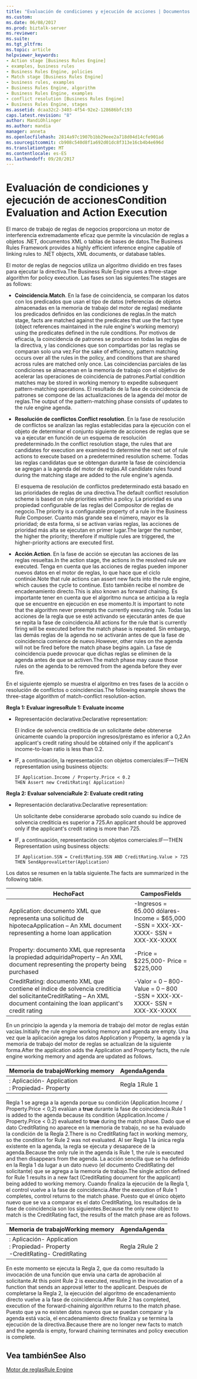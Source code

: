 ```yaml
---
title: "Evaluación de condiciones y ejecución de acciones | Documentos de Microsoft"
ms.custom: 
ms.date: 06/08/2017
ms.prod: biztalk-server
ms.reviewer: 
ms.suite: 
ms.tgt_pltfrm: 
ms.topic: article
helpviewer_keywords:
- Action stage [Business Rules Engine]
- examples, business rules
- Business Rules Engine, policies
- Match stage [Business Rules Engine]
- business rules, examples
- Business Rules Engine, algorithm
- Business Rules Engine, examples
- conflict resolution [Business Rules Engine]
- Business Rules Engine, stages
ms.assetid: dcaa32c2-3403-4f54-92e2-128686bfc193
caps.latest.revision: "8"
author: MandiOhlinger
ms.author: mandia
manager: anneta
ms.openlocfilehash: 2814a97c1907b1bb29eee2a718d04d14cfe901a6
ms.sourcegitcommit: cb908c540d8f1a692d01dc8f313e16cb4b4e696d
ms.translationtype: MT
ms.contentlocale: es-ES
ms.lasthandoff: 09/20/2017
---
```

# <a name="condition-evaluation-and-action-execution"></a><span data-ttu-id="f64f1-102">Evaluación de condiciones y ejecución de acciones</span><span class="sxs-lookup"><span data-stu-id="f64f1-102">Condition Evaluation and Action Execution</span></span>
<span data-ttu-id="f64f1-103">El marco de trabajo de reglas de negocios proporciona un motor de interferencia extremadamente eficaz que permite la vinculación de reglas a objetos .NET, documentos XML o tablas de bases de datos.</span><span class="sxs-lookup"><span data-stu-id="f64f1-103">The Business Rules Framework provides a highly efficient inference engine capable of linking rules to .NET objects, XML documents, or database tables.</span></span>  
  
 <span data-ttu-id="f64f1-104">El motor de reglas de negocios utiliza un algoritmo dividido en tres fases para ejecutar la directiva.</span><span class="sxs-lookup"><span data-stu-id="f64f1-104">The Business Rule Engine uses a three-stage algorithm for policy execution.</span></span> <span data-ttu-id="f64f1-105">Las fases son las siguientes:</span><span class="sxs-lookup"><span data-stu-id="f64f1-105">The stages are as follows:</span></span>  
  
-   <span data-ttu-id="f64f1-106">**Coincidencia**.</span><span class="sxs-lookup"><span data-stu-id="f64f1-106">**Match**.</span></span> <span data-ttu-id="f64f1-107">En la fase de coincidencia, se comparan los datos con los predicados que usan el tipo de datos (referencias de objetos almacenadas en la memoria de trabajo del motor de reglas) mediante los predicados definidos en las condiciones de reglas.</span><span class="sxs-lookup"><span data-stu-id="f64f1-107">In the match stage, facts are matched against the predicates that use the fact type (object references maintained in the rule engine's working memory) using the predicates defined in the rule conditions.</span></span> <span data-ttu-id="f64f1-108">Por motivos de eficacia, la coincidencia de patrones se produce en todas las reglas de la directiva, y las condiciones que son compartidas por las reglas se comparan solo una vez.</span><span class="sxs-lookup"><span data-stu-id="f64f1-108">For the sake of efficiency, pattern matching occurs over all the rules in the policy, and conditions that are shared across rules are matched only once.</span></span> <span data-ttu-id="f64f1-109">Las coincidencias parciales de las condiciones se almacenan en la memoria de trabajo con el objetivo de acelerar las operaciones de coincidencia de patrones.</span><span class="sxs-lookup"><span data-stu-id="f64f1-109">Partial condition matches may be stored in working memory to expedite subsequent pattern-matching operations.</span></span> <span data-ttu-id="f64f1-110">El resultado de la fase de coincidencia de patrones se compone de las actualizaciones de la agenda del motor de reglas.</span><span class="sxs-lookup"><span data-stu-id="f64f1-110">The output of the pattern-matching phase consists of updates to the rule engine agenda.</span></span>  
  
-   <span data-ttu-id="f64f1-111">**Resolución de conflictos**.</span><span class="sxs-lookup"><span data-stu-id="f64f1-111">**Conflict resolution**.</span></span> <span data-ttu-id="f64f1-112">En la fase de resolución de conflictos se analizan las reglas establecidas para la ejecución con el objeto de determinar el conjunto siguiente de acciones de reglas que se va a ejecutar en función de un esquema de resolución predeterminado.</span><span class="sxs-lookup"><span data-stu-id="f64f1-112">In the conflict resolution stage, the rules that are candidates for execution are examined to determine the next set of rule actions to execute based on a predetermined resolution scheme.</span></span> <span data-ttu-id="f64f1-113">Todas las reglas candidatas que se obtengan durante la fase de coincidencia se agregan a la agenda del motor de reglas.</span><span class="sxs-lookup"><span data-stu-id="f64f1-113">All candidate rules found during the matching stage are added to the rule engine's agenda.</span></span>  
  
     <span data-ttu-id="f64f1-114">El esquema de resolución de conflictos predeterminado está basado en las prioridades de reglas de una directiva.</span><span class="sxs-lookup"><span data-stu-id="f64f1-114">The default conflict resolution scheme is based on rule priorities within a policy.</span></span> <span data-ttu-id="f64f1-115">La prioridad es una propiedad configurable de las reglas del Compositor de reglas de negocio.</span><span class="sxs-lookup"><span data-stu-id="f64f1-115">The priority is a configurable property of a rule in the Business Rule Composer.</span></span> <span data-ttu-id="f64f1-116">Cuanto más grande sea el número, mayor es la prioridad; de esta forma, si se activan varias reglas, las acciones de prioridad más alta se ejecutan en primer lugar.</span><span class="sxs-lookup"><span data-stu-id="f64f1-116">The larger the number, the higher the priority; therefore if multiple rules are triggered, the higher-priority actions are executed first.</span></span>  
  
-   <span data-ttu-id="f64f1-117">**Acción**.</span><span class="sxs-lookup"><span data-stu-id="f64f1-117">**Action**.</span></span> <span data-ttu-id="f64f1-118">En la fase de acción se ejecutan las acciones de las reglas resueltas.</span><span class="sxs-lookup"><span data-stu-id="f64f1-118">In the action stage, the actions in the resolved rule are executed.</span></span> <span data-ttu-id="f64f1-119">Tenga en cuenta que las acciones de reglas pueden imponer nuevos datos en el motor de reglas, lo que hace que el ciclo continúe.</span><span class="sxs-lookup"><span data-stu-id="f64f1-119">Note that rule actions can assert new facts into the rule engine, which causes the cycle to continue.</span></span> <span data-ttu-id="f64f1-120">Esto también recibe el nombre de encadenamiento directo.</span><span class="sxs-lookup"><span data-stu-id="f64f1-120">This is also known as forward chaining.</span></span> <span data-ttu-id="f64f1-121">Es importante tener en cuenta que el algoritmo nunca se anticipa a la regla que se encuentre en ejecución en ese momento.</span><span class="sxs-lookup"><span data-stu-id="f64f1-121">It is important to note that the algorithm never preempts the currently executing rule.</span></span> <span data-ttu-id="f64f1-122">Todas las acciones de la regla que se esté activando se ejecutarán antes de que se repita la fase de coincidencia.</span><span class="sxs-lookup"><span data-stu-id="f64f1-122">All actions for the rule that is currently firing will be executed before the match phase is repeated.</span></span> <span data-ttu-id="f64f1-123">Sin embargo, las demás reglas de la agenda no se activarán antes de que la fase de coincidencia comience de nuevo.</span><span class="sxs-lookup"><span data-stu-id="f64f1-123">However, other rules on the agenda will not be fired before the match phase begins again.</span></span> <span data-ttu-id="f64f1-124">La fase de coincidencia puede provocar que dichas reglas se eliminen de la agenda antes de que se activen.</span><span class="sxs-lookup"><span data-stu-id="f64f1-124">The match phase may cause those rules on the agenda to be removed from the agenda before they ever fire.</span></span>  
  
 <span data-ttu-id="f64f1-125">En el siguiente ejemplo se muestra el algoritmo en tres fases de la acción o resolución de conflictos o coincidencias.</span><span class="sxs-lookup"><span data-stu-id="f64f1-125">The following example shows the three-stage algorithm of match-conflict resolution-action.</span></span>  
  
 <span data-ttu-id="f64f1-126">**Regla 1: Evaluar ingreso**</span><span class="sxs-lookup"><span data-stu-id="f64f1-126">**Rule 1: Evaluate income**</span></span>  
  
-   <span data-ttu-id="f64f1-127">Representación declarativa:</span><span class="sxs-lookup"><span data-stu-id="f64f1-127">Declarative representation:</span></span>  
  
     <span data-ttu-id="f64f1-128">El índice de solvencia crediticia de un solicitante debe obtenerse únicamente cuando la proporción ingresos/préstamo es inferior a 0,2.</span><span class="sxs-lookup"><span data-stu-id="f64f1-128">An applicant's credit rating should be obtained only if the applicant's income-to-loan ratio is less than 0.2.</span></span>  
  
-   <span data-ttu-id="f64f1-129">IF, a continuación, la representación con objetos comerciales:</span><span class="sxs-lookup"><span data-stu-id="f64f1-129">IF—THEN representation using business objects:</span></span>  
  
    ```  
    IF Application.Income / Property.Price < 0.2    
    THEN Assert new CreditRating( Application)   
    ```  
  
 <span data-ttu-id="f64f1-130">**Regla 2: Evaluar solvencia**</span><span class="sxs-lookup"><span data-stu-id="f64f1-130">**Rule 2: Evaluate credit rating**</span></span>  
  
-   <span data-ttu-id="f64f1-131">Representación declarativa:</span><span class="sxs-lookup"><span data-stu-id="f64f1-131">Declarative representation:</span></span>  
  
     <span data-ttu-id="f64f1-132">Un solicitante debe considerarse aprobado solo cuando su índice de solvencia crediticia es superior a 725.</span><span class="sxs-lookup"><span data-stu-id="f64f1-132">An applicant should be approved only if the applicant's credit rating is more than 725.</span></span>  
  
-   <span data-ttu-id="f64f1-133">IF, a continuación, representación con objetos comerciales:</span><span class="sxs-lookup"><span data-stu-id="f64f1-133">IF—THEN Representation using business objects:</span></span>  
  
    ```  
    IF Application.SSN = CreditRating.SSN AND CreditRating.Value > 725    
    THEN SendApprovalLetter(Application)    
    ```  
  
 <span data-ttu-id="f64f1-134">Los datos se resumen en la tabla siguiente.</span><span class="sxs-lookup"><span data-stu-id="f64f1-134">The facts are summarized in the following table.</span></span>  
  
|<span data-ttu-id="f64f1-135">Hecho</span><span class="sxs-lookup"><span data-stu-id="f64f1-135">Fact</span></span>|<span data-ttu-id="f64f1-136">Campos</span><span class="sxs-lookup"><span data-stu-id="f64f1-136">Fields</span></span>|  
|----------|------------|  
|<span data-ttu-id="f64f1-137">Application: documento XML que representa una solicitud de hipoteca</span><span class="sxs-lookup"><span data-stu-id="f64f1-137">Application – An XML document representing a home loan application</span></span>|<span data-ttu-id="f64f1-138">-Ingresos = 65.000 dólares</span><span class="sxs-lookup"><span data-stu-id="f64f1-138">-   Income = $65,000</span></span><br /><span data-ttu-id="f64f1-139">-SSN = XXX-XX-XXXX</span><span class="sxs-lookup"><span data-stu-id="f64f1-139">-   SSN = XXX-XX-XXXX</span></span>|  
|<span data-ttu-id="f64f1-140">Property: documento XML que representa la propiedad adquirida</span><span class="sxs-lookup"><span data-stu-id="f64f1-140">Property – An XML document representing the property being purchased</span></span>|<span data-ttu-id="f64f1-141">-Price = $225,000</span><span class="sxs-lookup"><span data-stu-id="f64f1-141">-   Price = $225,000</span></span>|  
|<span data-ttu-id="f64f1-142">CreditRating: documento XML que contiene el índice de solvencia crediticia del solicitante</span><span class="sxs-lookup"><span data-stu-id="f64f1-142">CreditRating – An XML document containing the loan applicant's credit rating</span></span>|<span data-ttu-id="f64f1-143">-Valor = 0 – 800</span><span class="sxs-lookup"><span data-stu-id="f64f1-143">-   Value = 0 – 800</span></span><br /><span data-ttu-id="f64f1-144">-SSN = XXX-XX-XXXX</span><span class="sxs-lookup"><span data-stu-id="f64f1-144">-   SSN = XXX-XX-XXXX</span></span>|  
  
 <span data-ttu-id="f64f1-145">En un principio la agenda y la memoria de trabajo del motor de reglas están vacías.</span><span class="sxs-lookup"><span data-stu-id="f64f1-145">Initially the rule engine working memory and agenda are empty.</span></span> <span data-ttu-id="f64f1-146">Una vez que la aplicación agrega los datos Application y Property, la agenda y la memoria de trabajo del motor de reglas se actualizan de la siguiente forma.</span><span class="sxs-lookup"><span data-stu-id="f64f1-146">After the application adds the Application and Property facts, the rule engine working memory and agenda are updated as follows.</span></span>  
  
|<span data-ttu-id="f64f1-147">Memoria de trabajo</span><span class="sxs-lookup"><span data-stu-id="f64f1-147">Working memory</span></span>|<span data-ttu-id="f64f1-148">Agenda</span><span class="sxs-lookup"><span data-stu-id="f64f1-148">Agenda</span></span>|  
|--------------------|------------|  
|<span data-ttu-id="f64f1-149">: Aplicación</span><span class="sxs-lookup"><span data-stu-id="f64f1-149">-   Application</span></span><br /><span data-ttu-id="f64f1-150">: Propiedad</span><span class="sxs-lookup"><span data-stu-id="f64f1-150">-   Property</span></span>|<span data-ttu-id="f64f1-151">Regla 1</span><span class="sxs-lookup"><span data-stu-id="f64f1-151">Rule 1</span></span>|  
  
 <span data-ttu-id="f64f1-152">Regla 1 se agrega a la agenda porque su condición (Application.Income / Property.Price < 0,2) evalúan a **true** durante la fase de coincidencia.</span><span class="sxs-lookup"><span data-stu-id="f64f1-152">Rule 1 is added to the agenda because its condition (Application.Income / Property.Price < 0.2) evaluated to **true** during the match phase.</span></span> <span data-ttu-id="f64f1-153">Dado que el dato CreditRating no aparece en la memoria de trabajo, no se ha evaluado la condición de la Regla 2.</span><span class="sxs-lookup"><span data-stu-id="f64f1-153">There is no CreditRating fact in working memory, so the condition for Rule 2 was not evaluated.</span></span> <span data-ttu-id="f64f1-154">Al ser Regla 1 la única regla existente en la agenda, la regla se ejecuta y desaparece de la agenda.</span><span class="sxs-lookup"><span data-stu-id="f64f1-154">Because the only rule in the agenda is Rule 1, the rule is executed and then disappears from the agenda.</span></span> <span data-ttu-id="f64f1-155">La acción sencilla que se ha definido en la Regla 1 da lugar a un dato nuevo (el documento CreditRating del solicitante) que se agrega a la memoria de trabajo.</span><span class="sxs-lookup"><span data-stu-id="f64f1-155">The single action defined for Rule 1 results in a new fact (CreditRating document for the applicant) being added to working memory.</span></span> <span data-ttu-id="f64f1-156">Cuando finaliza la ejecución de la Regla 1, el control vuelve a la fase de coincidencia.</span><span class="sxs-lookup"><span data-stu-id="f64f1-156">After the execution of Rule 1 completes, control returns to the match phase.</span></span> <span data-ttu-id="f64f1-157">Puesto que el único objeto nuevo que se va a comparar es el dato CreditRating, los resultados de la fase de coincidencia son los siguientes.</span><span class="sxs-lookup"><span data-stu-id="f64f1-157">Because the only new object to match is the CreditRating fact, the results of the match phase are as follows.</span></span>  
  
|<span data-ttu-id="f64f1-158">Memoria de trabajo</span><span class="sxs-lookup"><span data-stu-id="f64f1-158">Working memory</span></span>|<span data-ttu-id="f64f1-159">Agenda</span><span class="sxs-lookup"><span data-stu-id="f64f1-159">Agenda</span></span>|  
|--------------------|------------|  
|<span data-ttu-id="f64f1-160">: Aplicación</span><span class="sxs-lookup"><span data-stu-id="f64f1-160">-   Application</span></span><br /><span data-ttu-id="f64f1-161">: Propiedad</span><span class="sxs-lookup"><span data-stu-id="f64f1-161">-   Property</span></span><br /><span data-ttu-id="f64f1-162">-CreditRating</span><span class="sxs-lookup"><span data-stu-id="f64f1-162">-   CreditRating</span></span>|<span data-ttu-id="f64f1-163">Regla 2</span><span class="sxs-lookup"><span data-stu-id="f64f1-163">Rule 2</span></span>|  
  
 <span data-ttu-id="f64f1-164">En este momento se ejecuta la Regla 2, que da como resultado la invocación de una función que envía una carta de aprobación al solicitante.</span><span class="sxs-lookup"><span data-stu-id="f64f1-164">At this point Rule 2 is executed, resulting in the invocation of a function that sends an approval letter to the applicant.</span></span> <span data-ttu-id="f64f1-165">Después de completarse la Regla 2, la ejecución del algoritmo de encadenamiento directo vuelve a la fase de coincidencia.</span><span class="sxs-lookup"><span data-stu-id="f64f1-165">After Rule 2 has completed, execution of the forward-chaining algorithm returns to the match phase.</span></span> <span data-ttu-id="f64f1-166">Puesto que ya no existen datos nuevos que se puedan comparar y la agenda está vacía, el encadenamiento directo finaliza y se termina la ejecución de la directiva.</span><span class="sxs-lookup"><span data-stu-id="f64f1-166">Because there are no longer new facts to match and the agenda is empty, forward chaining terminates and policy execution is complete.</span></span>  
  
## <a name="see-also"></a><span data-ttu-id="f64f1-167">Vea también</span><span class="sxs-lookup"><span data-stu-id="f64f1-167">See Also</span></span>  
 [<span data-ttu-id="f64f1-168">Motor de reglas</span><span class="sxs-lookup"><span data-stu-id="f64f1-168">Rule Engine</span></span>](../core/rule-engine.md)